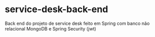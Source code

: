 # service-desk-back-end
Back end do projeto de service desk feito em Spring com banco não relacional MongoDB e Spring Security (jwt)
